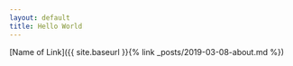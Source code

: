 ```yaml
---
layout: default
title: Hello World
---
```



[Name of Link]({{ site.baseurl }}{% link _posts/2019-03-08-about.md %})
